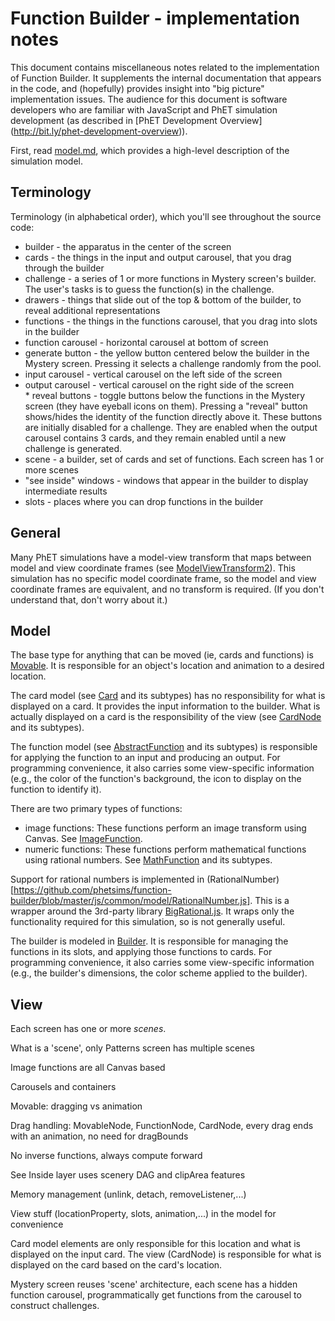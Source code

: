 # Function Builder - implementation notes

This document contains miscellaneous notes related to the implementation of Function Builder. It
supplements the internal documentation that appears in the code, and (hopefully) provides insight into
"big picture" implementation issues.  The audience for this document is software developers who are familiar
with JavaScript and PhET simulation development (as described in [PhET Development Overview]
(http://bit.ly/phet-development-overview)).

First, read [model.md](https://github.com/phetsims/function-builder/blob/master/doc/model.md), which provides
a high-level description of the simulation model.

## Terminology

Terminology (in alphabetical order), which you'll see throughout the source code:

* builder - the apparatus in the center of the screen
* cards - the things in the input and output carousel, that you drag through the builder
* challenge - a series of 1 or more functions in Mystery screen's builder. The user's tasks is to guess the function(s) in the challenge.
* drawers - things that slide out of the top & bottom of the builder, to reveal additional representations
* functions - the things in the functions carousel, that you drag into slots in the builder
* function carousel - horizontal carousel at bottom of screen
* generate button - the yellow button centered below the builder in the Mystery screen. Pressing it selects a challenge randomly from the pool.
* input carousel - vertical carousel on the left side of the screen
* output carousel - vertical carousel on the right side of the screen
* reveal buttons - toggle buttons below the functions in the Mystery screen (they have eyeball icons on them).
Pressing a "reveal" button shows/hides the identity of the function directly above it. These buttons are initially
disabled for a challenge. They are enabled when the output carousel contains 3 cards, and they remain enabled until
a new challenge is generated.
* scene - a builder, set of cards and set of functions. Each screen has 1 or more scenes
* "see inside" windows - windows that appear in the builder to display intermediate results
* slots - places where you can drop functions in the builder

## General

Many PhET simulations have a model-view transform that maps between model and view coordinate frames
(see [ModelViewTransform2](https://github.com/phetsims/phetcommon/blob/master/js/view/ModelViewTransform2.js)).
This simulation has no specific model coordinate frame, so the model and view coordinate frames are equivalent, and
no transform is required. (If you don't understand that, don't worry about it.)

## Model

The base type for anything that can be moved (ie, cards and functions) is [
Movable](https://github.com/phetsims/function-builder/blob/master/js/common/model/Movable.js).
It is responsible for an object's location and animation to a desired location.

The card model (see
[Card](https://github.com/phetsims/function-builder/blob/master/js/common/model/cards/Card.js)
and its subtypes) has no responsibility for what is displayed on a card. It
provides the input information to the builder.  What is actually displayed on a card is the responsibility
of the view (see
[CardNode](https://github.com/phetsims/function-builder/blob/master/js/common/view/cards/CardNode.js)
and its subtypes).

The function model (see
[AbstractFunction](https://github.com/phetsims/function-builder/blob/master/js/common/model/functions/AbstractFunction.js)
and its subtypes) is responsible for applying the function to an input and producing an output. For programming
convenience, it also carries some view-specific information (e.g., the color of the function's background,
the icon to display on the function to identify it).

There are two primary types of functions:
* image functions: These functions perform an image transform using Canvas.  See
[ImageFunction](https://github.com/phetsims/function-builder/blob/master/js/common/model/functions/ImageFunction.js).
* numeric functions: These functions perform mathematical functions using rational numbers. See
[MathFunction](https://github.com/phetsims/function-builder/blob/master/js/common/model/functions/MathFunction.js)
and its subtypes.

Support for rational numbers is implemented in
(RationalNumber)[https://github.com/phetsims/function-builder/blob/master/js/common/model/RationalNumber.js].
This is a wrapper around the 3rd-party library [BigRational.js](https://github.com/peterolson/BigRational.js).
It wraps only the functionality required for this simulation, so is not generally useful.

The builder is modeled in
[Builder](https://github.com/phetsims/function-builder/blob/master/js/common/model/builder/Builder.js). It is
responsible for managing the functions in its slots, and applying those functions to cards. For programming
convenience, it also carries some view-specific information (e.g., the builder's dimensions, the color scheme
applied to the builder).

## View


Each screen has one or more *scenes*.

What is a 'scene', only Patterns screen has multiple scenes

Image functions are all Canvas based

Carousels and containers

Movable: dragging vs animation

Drag handling: MovableNode, FunctionNode, CardNode, every drag ends with an animation, no need for dragBounds

No inverse functions, always compute forward

See Inside layer uses scenery DAG and clipArea features

Memory management (unlink, detach, removeListener,...)

View stuff (locationProperty, slots, animation,...) in the model for convenience

Card model elements are only responsible for this location and what is displayed on the input card.
The view (CardNode) is responsible for what is displayed on the card based on the card's location.

Mystery screen reuses 'scene' architecture, each scene has a hidden function carousel, programmatically
get functions from the carousel to construct challenges.